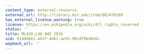 ```yaml
---
content_type: external-resource
external_url: http://library.mit.edu/item/002476189
has_external_license_warning: true
license: https://en.wikipedia.org/wiki/All_rights_reserved
status: ''
title: ML420.L46 W45 2016
uid: 014d6bb1-a637-4db1-ae55-90cdf9b4826c
wayback_url: ''
---
```

